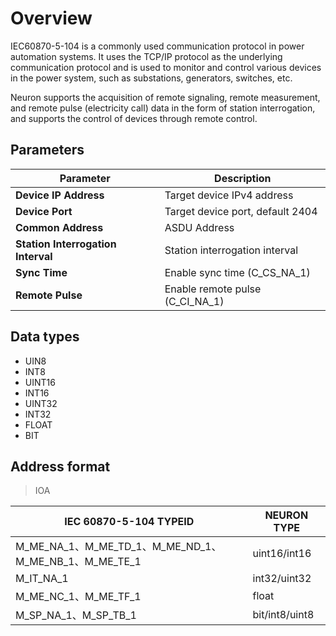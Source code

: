 # Overview

IEC60870-5-104 is a commonly used communication protocol in power automation systems. It uses the TCP/IP protocol as the underlying communication protocol and is used to monitor and control various devices in the power system, such as substations, generators, switches, etc.

Neuron supports the acquisition of remote signaling, remote measurement, and remote pulse (electricity call) data in the form of station interrogation, and supports the control of devices through remote control.

## Parameters

| Parameter   | Description  |
| ------------ | ------------- |
| **Device IP Address**     | Target device IPv4 address|
| **Device Port**     | Target device port, default 2404 |
| **Common Address**       | ASDU Address|
| **Station Interrogation Interval** | Station interrogation interval |
| **Sync Time** | Enable sync time (C_CS_NA_1) |
| **Remote Pulse** | Enable remote pulse (C_CI_NA_1) |

## Data types

* UIN8
* INT8
* UINT16
* INT16
* UINT32
* INT32
* FLOAT
* BIT

## Address format

> IOA

| IEC 60870-5-104  TYPEID         | NEURON TYPE  |
| ------------------------------- | ------------ |
| M_ME_NA_1、M_ME_TD_1、M_ME_ND_1、M_ME_NB_1、M_ME_TE_1            | uint16/int16 |
| M_IT_NA_1 | int32/uint32|
| M_ME_NC_1、M_ME_TF_1            | float        |
| M_SP_NA_1、M_SP_TB_1            | bit/int8/uint8          |